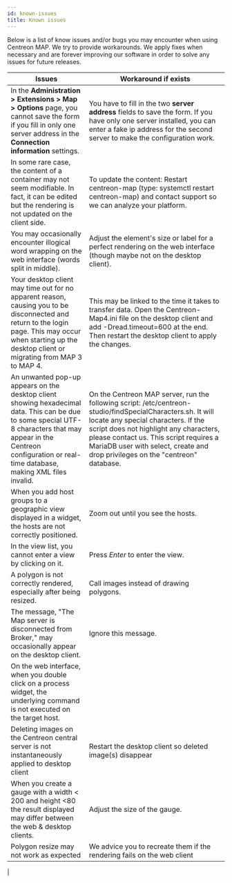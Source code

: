 ```yaml
---
id: known-issues
title: Known issues
---
```


Below is a list of know issues and/or bugs you may encounter when using
Centreon MAP. We try to provide workarounds. We apply fixes when
necessary and are forever improving our software in order to solve any
issues for future releases.

| Issues                                                                                                                                                                                                                     | Workaround if exists                                                                                                                                                                                                                                                                                                    |
|----------------------------------------------------------------------------------------------------------------------------------------------------------------------------------------------------------------------------|-------------------------------------------------------------------------------------------------------------------------------------------------------------------------------------------------------------------------------------------------------------------------------------------------------------------------|
| In the **Administration > Extensions > Map > Options** page, you cannot save the form if you fill in only one server address in the **Connection information** settings.                                                                  |   You have to fill in the two **server address** fields to save the form. If you have only one server installed, you can enter a fake ip address for the second server to make the configuration work.
| In some rare case, the content of a container may not seem modifiable. In fact, it can be edited but the rendering is not updated on the client side.                                                                      | To update the content: Restart centreon-map (type: systemctl restart centreon-map) and contact support so we can analyze your platform.                                                                                                                                                                                 |
| You may occasionally encounter illogical word wrapping on the web interface (words split in middle).                                                                                                                       | Adjust the element's size or label for a perfect rendering on the web interface (though maybe not on the desktop client).                                                                                                                                                                                               |
| Your desktop client may time out for no apparent reason, causing you to be disconnected and return to the login page. This may occur when starting up the desktop client or migrating from MAP 3 to MAP 4.                 | This may be linked to the time it takes to transfer data. Open the Centreon-Map4.ini file on the desktop client and add -Dread.timeout=600 at the end. Then restart the desktop client to apply the changes.                                                                                                            |
| An unwanted pop-up appears on the desktop client showing hexadecimal data. This can be due to some special UTF-8 characters that may appear in the Centreon configuration or real-time database, making XML files invalid. | On the Centreon MAP server, run the following script: /etc/centreon-studio/findSpecialCharacters.sh. It will locate any special characters. If the script does not highlight any characters, please contact us. This script requires a MariaDB user with select, create and drop privileges on the "centreon" database. |
| When you add host groups to a geographic view displayed in a widget, the hosts are not correctly positioned.                                                                                                               | Zoom out until you see the hosts.                                                                                                                                                                                                                                                                                       |
| In the view list, you cannot enter a view by clicking on it.                                                                                                                                                               | Press *Enter* to enter the view.                                                                                                                                                                                                                                                                                        |
| A polygon is not correctly rendered, especially after being resized.                                                                                                                                                       | Call images instead of drawing polygons.                                                                                                                                                                                                                                                                                |
| The message, "The Map server is disconnected from Broker," may occasionally appear on the desktop client.                                                                                                                  | Ignore this message.                                                                                                                                                                                                                                                                                                    |
| On the web interface, when you double click on a process widget, the underlying command is not executed on the target host.                                                                                                |                                                                                                                                                                                                                                                                                                                         |
| Deleting images on the Centreon central server is not instantaneously applied to desktop client                                                                                                                            | Restart the desktop client so deleted image(s) disappear                                                                                                                                                                                                                                                                |
| When you create a gauge with a width &lt; 200 and height &lt;80 the result displayed may differ between the web & desktop clients.                                                                                         | Adjust the size of the gauge.                                                                                                                                                                                                                                                                                           |
| Polygon resize may not work as expected                                                                                                                                                                                    | We advice you to recreate them if the rendering fails on the web client
|

